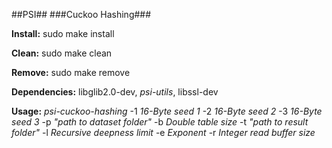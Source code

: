##PSI##
###Cuckoo Hashing###

__Install:__ sudo make install

__Clean:__ sudo make clean

__Remove:__ sudo make remove

__Dependencies:__ libglib2.0-dev, _psi-utils_, libssl-dev

__Usage:__ _psi-cuckoo-hashing_ -1 _16-Byte seed 1_ -2 _16-Byte seed 2_ -3 _16-Byte seed 3_ -p _"path to dataset folder"_ -b _Double table size_ -t _"path to result folder"_ -l _Recursive deepness limit_ -e _Exponent_ -r _Integer read buffer size_

